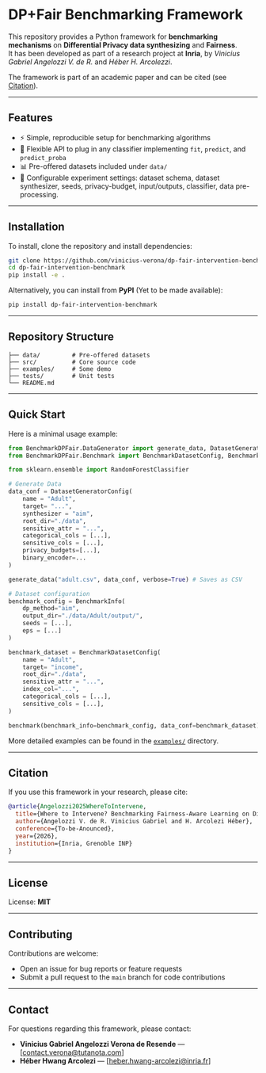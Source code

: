 # DP+Fair Benchmarking Framework

This repository provides a Python framework for **benchmarking mechanisms** on **Differential Privacy data synthesizing** and **Fairness**.  
It has been developed as part of a research project at **Inria**, by *Vinicius Gabriel Angelozzi V. de R.* and *Héber H. Arcolezzi*.  

The framework is part of an academic paper and can be cited (see [Citation](#citation)).  

---

## Features

- ⚡ Simple, reproducible setup for benchmarking algorithms  
- 🧩 Flexible API to plug in any classifier implementing `fit`, `predict`, and `predict_proba`  
- 📊 Pre-offered datasets included under `data/`  
- 🔬 Configurable experiment settings: dataset schema, dataset synthesizer, seeds, privacy-budget, input/outputs, classifier, data pre-processing.  

---

## Installation

To install, clone the repository and install dependencies:

```bash
git clone https://github.com/vinicius-verona/dp-fair-intervention-benchmark.git
cd dp-fair-intervention-benchmark
pip install -e .
```

Alternatively, you can install from **PyPI** (Yet to be made available):

```bash
pip install dp-fair-intervention-benchmark
````

---

## Repository Structure

```
├── data/         # Pre-offered datasets
├── src/          # Core source code
├── examples/     # Some demo
├── tests/        # Unit tests
└── README.md
```

---

## Quick Start

Here is a minimal usage example:

```python
from BenchmarkDPFair.DataGenerator import generate_data, DatasetGeneratorConfig
from BenchmarkDPFair.Benchmark import BenchmarkDatasetConfig, BenchmarkInfo

from sklearn.ensemble import RandomForestClassifier

# Generate Data
data_conf = DatasetGeneratorConfig(
    name = "Adult",
    target= "...",
    synthesizer = "aim",
    root_dir="./data",
    sensitive_attr = "...",
    categorical_cols = [...],
    sensitive_cols = [...],
    privacy_budgets=[...],
    binary_encoder=...
)

generate_data("adult.csv", data_conf, verbose=True) # Saves as CSV

# Dataset configuration
benchmark_config = BenchmarkInfo(
    dp_method="aim",
    output_dir="./data/Adult/output/",
    seeds = [...],
    eps = [...]
)

benchmark_dataset = BenchmarkDatasetConfig(
    name = "Adult",
    target= "income",
    root_dir="./data",
    sensitive_attr = "...",
    index_col="...",
    categorical_cols = [...],
    sensitive_cols = [...],
)

benchmark(benchmark_info=benchmark_config, data_conf=benchmark_dataset)
```

More detailed examples can be found in the [`examples/`](examples/) directory.

---

## Citation

If you use this framework in your research, please cite:

```bibtex
@article{Angelozzi2025WhereToIntervene,
  title={Where to Intervene? Benchmarking Fairness-Aware Learning on Differentially Private Synthetic Tabular Data [Experiment, Analysis & Benchmark]},
  author={Angelozzi V. de R. Vinicius Gabriel and H. Arcolezi Héber},
  conference={To-be-Anounced},
  year={2026},
  institution={Inria, Grenoble INP}
}
```

---

## License

License: **MIT**

---

## Contributing

Contributions are welcome:

* Open an issue for bug reports or feature requests
* Submit a pull request to the `main` branch for code contributions

---

## Contact

For questions regarding this framework, please contact:

* **Vinicius Gabriel Angelozzi Verona de Resende** — \[contact.verona@tutanota.com]
* **Héber Hwang Arcolezi** — \[heber.hwang-arcolezi@inria.fr]
